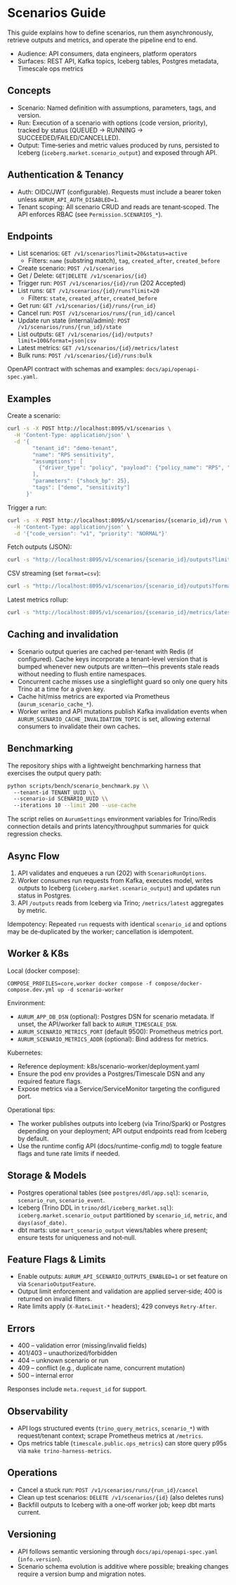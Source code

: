# Scenarios Guide

This guide explains how to define scenarios, run them asynchronously, retrieve outputs and metrics, and operate the pipeline end to end.

- Audience: API consumers, data engineers, platform operators
- Surfaces: REST API, Kafka topics, Iceberg tables, Postgres metadata, Timescale ops metrics

## Concepts

- Scenario: Named definition with assumptions, parameters, tags, and version.
- Run: Execution of a scenario with options (code version, priority), tracked by status (QUEUED → RUNNING → SUCCEEDED/FAILED/CANCELLED).
- Output: Time‑series and metric values produced by runs, persisted to Iceberg (`iceberg.market.scenario_output`) and exposed through API.

## Authentication & Tenancy

- Auth: OIDC/JWT (configurable). Requests must include a bearer token unless `AURUM_API_AUTH_DISABLED=1`.
- Tenant scoping: All scenario CRUD and reads are tenant‑scoped. The API enforces RBAC (see `Permission.SCENARIOS_*`).

## Endpoints

- List scenarios: `GET /v1/scenarios?limit=20&status=active`
  - Filters: `name` (substring match), `tag`, `created_after`, `created_before`
- Create scenario: `POST /v1/scenarios`
- Get / Delete: `GET|DELETE /v1/scenarios/{id}`
- Trigger run: `POST /v1/scenarios/{id}/run` (202 Accepted)
- List runs: `GET /v1/scenarios/{id}/runs?limit=20`
  - Filters: `state`, `created_after`, `created_before`
- Get run: `GET /v1/scenarios/{id}/runs/{run_id}`
- Cancel run: `POST /v1/scenarios/runs/{run_id}/cancel`
- Update run state (internal/admin): `POST /v1/scenarios/runs/{run_id}/state`
- List outputs: `GET /v1/scenarios/{id}/outputs?limit=100&format=json|csv`
- Latest metrics: `GET /v1/scenarios/{id}/metrics/latest`
- Bulk runs: `POST /v1/scenarios/{id}/runs:bulk`

OpenAPI contract with schemas and examples: `docs/api/openapi-spec.yaml`.

## Examples

Create a scenario:

```bash
curl -s -X POST http://localhost:8095/v1/scenarios \
  -H 'Content-Type: application/json' \
  -d '{
        "tenant_id": "demo-tenant",
        "name": "RPS sensitivity",
        "assumptions": [
          {"driver_type": "policy", "payload": {"policy_name": "RPS", "start_year": 2030, "target": 0.6}}
        ],
        "parameters": {"shock_bp": 25},
        "tags": ["demo", "sensitivity"]
      }'
```

Trigger a run:

```bash
curl -s -X POST http://localhost:8095/v1/scenarios/{scenario_id}/run \
  -H 'Content-Type: application/json' \
  -d '{"code_version": "v1", "priority": "NORMAL"}'
```

Fetch outputs (JSON):

```bash
curl -s "http://localhost:8095/v1/scenarios/{scenario_id}/outputs?limit=100&metric_name=NPV"
```

CSV streaming (set `format=csv`):

```bash
curl -s "http://localhost:8095/v1/scenarios/{scenario_id}/outputs?format=csv" -o outputs.csv
```

Latest metrics rollup:

```bash
curl -s "http://localhost:8095/v1/scenarios/{scenario_id}/metrics/latest"
```

## Caching and invalidation

- Scenario output queries are cached per-tenant with Redis (if configured). Cache keys incorporate a tenant-level version that is bumped whenever new outputs are written—this prevents stale reads without needing to flush entire namespaces.
- Concurrent cache misses use a singleflight guard so only one query hits Trino at a time for a given key.
- Cache hit/miss metrics are exported via Prometheus (`aurum_scenario_cache_*`).
- Worker writes and API mutations publish Kafka invalidation events when `AURUM_SCENARIO_CACHE_INVALIDATION_TOPIC` is set, allowing external consumers to invalidate their own caches.

## Benchmarking

The repository ships with a lightweight benchmarking harness that exercises the output query path:

```bash
python scripts/bench/scenario_benchmark.py \\
  --tenant-id TENANT_UUID \\
  --scenario-id SCENARIO_UUID \\
  --iterations 10 --limit 200 --use-cache
```

The script relies on `AurumSettings` environment variables for Trino/Redis connection details and prints latency/throughput summaries for quick regression checks.

## Async Flow

1. API validates and enqueues a run (202) with `ScenarioRunOptions`.
2. Worker consumes run requests from Kafka, executes model, writes outputs to Iceberg (`iceberg.market.scenario_output`) and updates run status in Postgres.
3. API `/outputs` reads from Iceberg via Trino; `/metrics/latest` aggregates by metric.

Idempotency: Repeated `run` requests with identical `scenario_id` and options may be de‑duplicated by the worker; cancellation is idempotent.

## Worker & K8s

Local (docker compose):

```
COMPOSE_PROFILES=core,worker docker compose -f compose/docker-compose.dev.yml up -d scenario-worker
```

Environment:
- `AURUM_APP_DB_DSN` (optional): Postgres DSN for scenario metadata. If unset, the API/worker fall back to `AURUM_TIMESCALE_DSN`.
- `AURUM_SCENARIO_METRICS_PORT` (default 9500): Prometheus metrics port.
- `AURUM_SCENARIO_METRICS_ADDR` (optional): Bind address for metrics.

Kubernetes:
- Reference deployment: k8s/scenario-worker/deployment.yaml
- Ensure the pod env provides a Postgres/Timescale DSN and any required feature flags.
- Expose metrics via a Service/ServiceMonitor targeting the configured port.

Operational tips:
- The worker publishes outputs into Iceberg (via Trino/Spark) or Postgres depending on your deployment; API output endpoints read from Iceberg by default.
- Use the runtime config API (docs/runtime-config.md) to toggle feature flags and tune rate limits if needed.

## Storage & Models

- Postgres operational tables (see `postgres/ddl/app.sql`): `scenario`, `scenario_run`, `scenario_event`.
- Iceberg (Trino DDL in `trino/ddl/iceberg_market.sql`): `iceberg.market.scenario_output` partitioned by `scenario_id`, `metric`, and `days(asof_date)`.
- dbt marts: use `mart_scenario_output` views/tables where present; ensure tests for uniqueness and not‑null.

## Feature Flags & Limits

- Enable outputs: `AURUM_API_SCENARIO_OUTPUTS_ENABLED=1` or set feature on via `ScenarioOutputFeature`.
- Output limit enforcement and validation are applied server‑side; 400 is returned on invalid filters.
- Rate limits apply (`X-RateLimit-*` headers); 429 conveys `Retry-After`.

## Errors

- 400 – validation error (missing/invalid fields)
- 401/403 – unauthorized/forbidden
- 404 – unknown scenario or run
- 409 – conflict (e.g., duplicate name, concurrent mutation)
- 500 – internal error

Responses include `meta.request_id` for support.

## Observability

- API logs structured events (`trino_query_metrics`, `scenario_*`) with request/tenant context; scrape Prometheus metrics at `/metrics`.
- Ops metrics table (`timescale.public.ops_metrics`) can store query p95s via `make trino-harness-metrics`.

## Operations

- Cancel a stuck run: `POST /v1/scenarios/runs/{run_id}/cancel`
- Clean up test scenarios: `DELETE /v1/scenarios/{id}` (also deletes runs)
- Backfill outputs to Iceberg with a one‑off worker job; keep dbt marts current.

## Versioning

- API follows semantic versioning through `docs/api/openapi-spec.yaml` (`info.version`).
- Scenario schema evolution is additive where possible; breaking changes require a version bump and migration notes.

